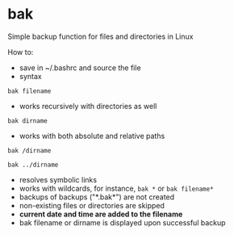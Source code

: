 # bak
Simple backup function for files and directories in Linux

How to:
- save in ~/.bashrc and source the file
- syntax

`bak filename`

- works recursively with directories as well

`bak dirname`

- works with both absolute and relative paths

`bak /dirname`

`bak ../dirname`

- resolves symbolic links
- works with wildcards, for instance, `bak *` or `bak filename*`
- backups of backups ("\*.bak*\") are not created
- non-existing files or directories are skipped
- **current date and time are added to the filename**
- bak filename or dirname is displayed upon successful backup
